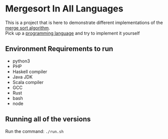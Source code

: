 # Mergesort In All Languages

This is a project that is here to demonstrate different implementations of the [merge sort algorithm](https://en.wikipedia.org/wiki/Merge_sort).<br>
Pick up a [programming language](https://en.wikipedia.org/wiki/List_of_programming_languages) and try to implement it yourself

## Environment Requirements to run

  * python3 
  * PHP
  * Haskell compiler
  * Java JDK 
  * Scala compiler
  * GCC
  * Rust
  * bash
  * node
  
 ## Running all of the versions
 
 Run the command: `./run.sh`